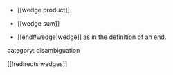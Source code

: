 
* [[wedge product]]

* [[wedge sum]]

* [[end#wedge|wedge]] as in the definition of an end.

category: disambiguation

[[!redirects wedges]]